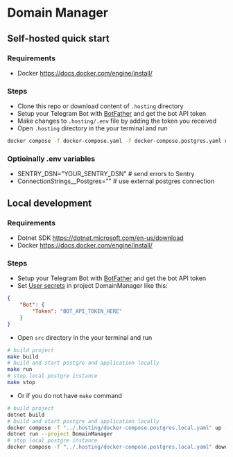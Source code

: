 # Domain Manager

## Self-hosted quick start

### Requirements

- Docker https://docs.docker.com/engine/install/

### Steps

- Clone this repo or download content of `.hosting` directory 
- Setup your Telegram Bot with [BotFather](https://t.me/BotFather) and get the bot API token
- Make changes to `.hosting/.env` file by adding the token you received
- Open `.hosting` directory in the your terminal and run 
```sh
docker compose -f docker-compose.yaml -f docker-compose.postgres.yaml up
```

### Optioinally .env variables

- SENTRY_DSN="YOUR_SENTRY_DSN"    # send errors to Sentry
- ConnectionStrings__Postgres=""  # use external postgres connection

## Local development

### Requirements

- Dotnet SDK https://dotnet.microsoft.com/en-us/download
- Docker https://docs.docker.com/engine/install/
### Steps

- Setup your Telegram Bot with [BotFather](https://t.me/BotFather) and get the bot API token
- Set [User secrets](https://learn.microsoft.com/en-us/aspnet/core/security/app-secrets) in project DomainManager like this:
```json
{
    "Bot": {
        "Token": "BOT_API_TOKEN_HERE"
    }
}
```
- Open `src` directory in the your terminal and run
```sh
# build project
make build
# build and start postgre and application locally
make run 
# stop local postgre instance
make stop 
```
- Or if you do not have `make` command
```sh
# build project
dotnet build
# build and start postgre and application locally
docker compose -f "../.hosting/docker-compose.postgres.local.yaml" up -d
dotnet run --project DomainManager
# stop local postgre instance
docker compose -f "../.hosting/docker-compose.postgres.local.yaml" down
```
